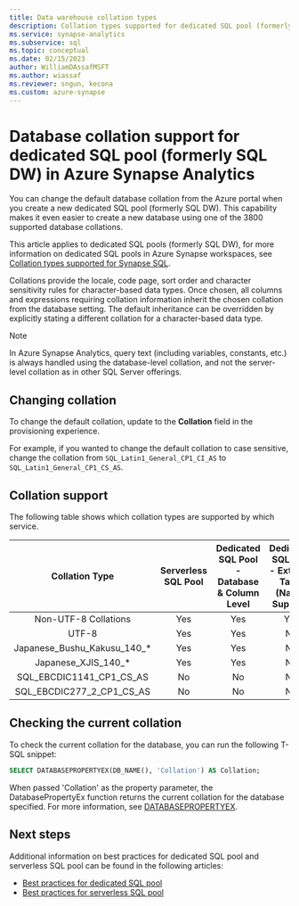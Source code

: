 ```yaml
---
title: Data warehouse collation types
description: Collation types supported for dedicated SQL pool (formerly SQL DW) in Azure Synapse Analytics.
ms.service: synapse-analytics
ms.subservice: sql
ms.topic: conceptual
ms.date: 02/15/2023
author: WilliamDAssafMSFT 
ms.author: wiassaf
ms.reviewer: sngun, kecona
ms.custom: azure-synapse
---
```


# Database collation support for dedicated SQL pool (formerly SQL DW) in Azure Synapse Analytics 

You can change the default database collation from the Azure portal when you create a new dedicated SQL pool (formerly SQL DW). This capability makes it even easier to create a new database using one of the 3800 supported database collations.

This article applies to dedicated SQL pools (formerly SQL DW), for more information on dedicated SQL pools in Azure Synapse workspaces, see [Collation types supported for Synapse SQL](../sql/reference-collation-types.md).

Collations provide the locale, code page, sort order and character sensitivity rules for character-based data types. Once chosen, all columns and expressions requiring collation information inherit the chosen collation from the database setting. The default inheritance can be overridden by explicitly stating a different collation for a character-based data type.

> [!NOTE]
> In Azure Synapse Analytics, query text (including variables, constants, etc.) is always handled using the database-level collation, and not the server-level collation as in other SQL Server offerings.

## Changing collation

To change the default collation, update to the **Collation** field in the provisioning experience.

For example, if you wanted to change the default collation to case sensitive, change the collation from `SQL_Latin1_General_CP1_CI_AS` to `SQL_Latin1_General_CP1_CS_AS`.

## Collation support

The following table shows which collation types are supported by which service.  

| Collation Type                            | Serverless SQL Pool | Dedicated SQL Pool - Database & Column Level | Dedicated SQL Pool - External Table (Native Support) | Dedicated SQL Pool - External Table (Hadoop/Polybase) |
|:-----------------------------------------:|:-------------------:|:-----------------------:|:------------------:|:------------------:|
| Non-UTF-8 Collations                      | Yes                 | Yes                     | Yes                | Yes                |
| UTF-8                                     | Yes                 | Yes                     | No                 | No                 |
| Japanese_Bushu_Kakusu_140_*               | Yes                 | Yes                     | No                 | No                 |
| Japanese_XJIS_140_*                       | Yes                 | Yes                     | No                 | No                 |
| SQL_EBCDIC1141_CP1_CS_AS                  | No                  | No                      | No                 | No                 |
| SQL_EBCDIC277_2_CP1_CS_AS                 | No                  | No                      | No                 | No                 |

## Checking the current collation

To check the current collation for the database, you can run the following T-SQL snippet:

```sql
SELECT DATABASEPROPERTYEX(DB_NAME(), 'Collation') AS Collation;
```

When passed 'Collation' as the property parameter, the DatabasePropertyEx function returns the current collation for the database specified. For more information, see [DATABASEPROPERTYEX](/sql/t-sql/functions/databasepropertyex-transact-sql?toc=/azure/synapse-analytics/sql-data-warehouse/toc.json&bc=/azure/synapse-analytics/sql-data-warehouse/breadcrumb/toc.json&view=azure-sqldw-latest&preserve-view=true).


## Next steps

Additional information on best practices for dedicated SQL pool and serverless SQL pool can be found in the following articles:

- [Best practices for dedicated SQL pool](../sql/best-practices-dedicated-sql-pool.md)
- [Best practices for serverless SQL pool](../sql/best-practices-serverless-sql-pool.md)